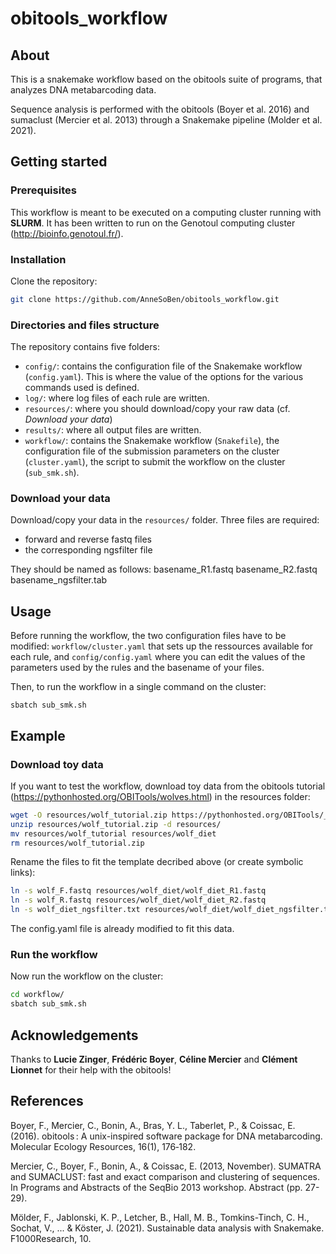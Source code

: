 # obitools_workflow

## About

This is a snakemake workflow based on the obitools suite of programs, that analyzes DNA metabarcoding data.

Sequence analysis is performed with the obitools (Boyer et al. 2016) and sumaclust (Mercier et al. 2013) through a Snakemake pipeline (Molder et al. 2021).

## Getting started

### Prerequisites

This workflow is meant to be executed on a computing cluster running with **SLURM**. It has been written to run on the Genotoul computing cluster (http://bioinfo.genotoul.fr/).

### Installation

Clone the repository:
```sh
git clone https://github.com/AnneSoBen/obitools_workflow.git
```
### Directories and files structure

The repository contains five folders:
- `config/`: contains the configuration file of the Snakemake workflow (`config.yaml`). This is where the value of the options for the various commands used is defined.
- `log/`: where log files of each rule are written.
- `resources/`: where you should download/copy your raw data (cf. _Download your data_)
- `results/`: where all output files are written.
- `workflow/`: contains the Snakemake workflow (`Snakefile`), the configuration file of the submission parameters on the cluster (`cluster.yaml`), the script to submit the workflow on the cluster (`sub_smk.sh`). 

### Download your data

Download/copy your data in the `resources/` folder. Three files are required:
- forward and reverse fastq files
- the corresponding ngsfilter file

They should be named as follows:
basename_R1.fastq
basename_R2.fastq
basename_ngsfilter.tab

## Usage

Before running the workflow, the two configuration files have to be modified: `workflow/cluster.yaml` that sets up the ressources available for each rule, and `config/config.yaml` where you can edit the values of the parameters used by the rules and the basename of your files.

Then, to run the workflow in a single command on the cluster:

```
sbatch sub_smk.sh
```

## Example

### Download toy data

If you want to test the workflow, download toy data from the obitools tutorial (https://pythonhosted.org/OBITools/wolves.html) in the resources folder:
```sh
wget -O resources/wolf_tutorial.zip https://pythonhosted.org/OBITools/_downloads/wolf_tutorial.zip
unzip resources/wolf_tutorial.zip -d resources/
mv resources/wolf_tutorial resources/wolf_diet
rm resources/wolf_tutorial.zip
```
Rename the files to fit the template decribed above (or create symbolic links):
```sh
ln -s wolf_F.fastq resources/wolf_diet/wolf_diet_R1.fastq
ln -s wolf_R.fastq resources/wolf_diet/wolf_diet_R2.fastq
ln -s wolf_diet_ngsfilter.txt resources/wolf_diet/wolf_diet_ngsfilter.tab
```

The config.yaml file is already modified to fit this data.

### Run the workflow

Now run the workflow on the cluster:
```sh
cd workflow/
sbatch sub_smk.sh
```

## Acknowledgements

Thanks to **Lucie Zinger**, **Frédéric Boyer**, **Céline Mercier** and **Clément Lionnet** for their help with the obitools!

## References

Boyer, F., Mercier, C., Bonin, A., Bras, Y. L., Taberlet, P., & Coissac, E. (2016). obitools : A unix-inspired software package for DNA metabarcoding. Molecular Ecology Resources, 16(1), 176‑182.

Mercier, C., Boyer, F., Bonin, A., & Coissac, E. (2013, November). SUMATRA and SUMACLUST: fast and exact comparison and clustering of sequences. In Programs and Abstracts of the SeqBio 2013 workshop. Abstract (pp. 27-29).

Mölder, F., Jablonski, K. P., Letcher, B., Hall, M. B., Tomkins-Tinch, C. H., Sochat, V., ... & Köster, J. (2021). Sustainable data analysis with Snakemake. F1000Research, 10.
